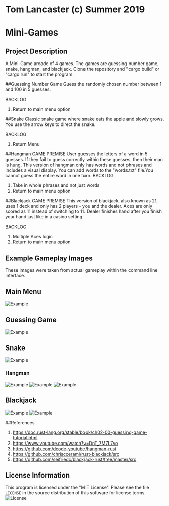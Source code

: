 
# Tom Lancaster (c) Summer 2019

# Mini-Games

## Project Description
  
A Mini-Game arcade of 4 games. The games are guessing number game, snake, hangman, and blackjack. Clone the repository and "cargo build" or "cargo run" to start the program. 

##Guessing Number Game
Guess the randomly chosen number between 1 and 100 in 5 guesses.

BACKLOG
1. Return to main menu option

##Snake
Classic snake game where snake eats the apple and slowly grows. You use the arrow keys to direct the snake.

BACKLOG
1. Return Menu

##Hangman
GAME PREMISE
User guesses the letters of a word in 5 guesses. If they fail to guess correctly within these guesses, then their man is hung. This version of hangman only has words and not phrases and includes a visual display. You can add words to the "words.txt" file.You cannot guess the entire word in one turn. 
BACKLOG
1. Take in whole phrases and not just words
2. Return to main menu option

##Blackjack
GAME PREMISE
This version of blackjack, also known as 21, uses 1 deck and only has 2 players - you and the dealer. Aces are only scored as 11 instead of switching to 11. Dealer finishes hand after you finish your hand just like in a casino setting.

BACKLOG
1. Multiple Aces logic
2. Return to main menu option

## Example Gameplay Images  
These images were taken from actual gameplay within the command line interface.
## Main Menu
![Example](images/main_menu.png)
## Guessing Game
![Example](images/guessing_game.png)
## Snake
![Example](images/snake.png)
### Hangman
![Example](images/hangman.png)
![Example](images/hangman_win.png)
![Example](images/hangman_lost.png)
## Blackjack
![Example](images/blackjack1.png)
![Example](images/blackjack2.png)

##References
1. https://doc.rust-lang.org/stable/book/ch02-00-guessing-game-tutorial.html
2. https://www.youtube.com/watch?v=DnT_7M7L7vo
3. https://github.com/dcode-youtube/hangman-rust
4. https://github.com/chrisccerami/rust-blackjack/src
5. https://github.com/seifriedc/blackjack-rust/tree/master/src 

## License Information

This program is licensed under the "MIT License".  Please
see the file `LICENSE` in the source distribution of this
software for license terms.
![License](LICENSE)
